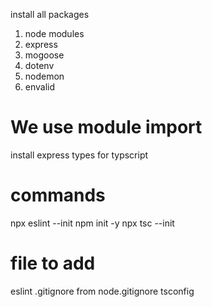 install all packages

1. node modules
2. express
3. mogoose
4. dotenv
5. nodemon
6. envalid

# We use module import

install express types for typscript

# commands

npx eslint --init
npm init -y
npx tsc --init

# file to add

eslint
.gitignore from node.gitignore
tsconfig
